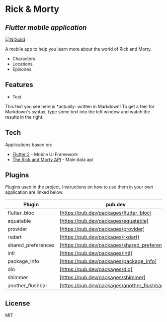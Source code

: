 # Rick & Morty
## _Flutter mobile application_

[![N|Solid](https://flutter.dev/assets/dash/Dashatars-389042bdc0682644666ce0c179964cebeb9f79483330c7ea61543757e10954cc.png)](https://flutter.dev/dash)



A mobile app to help you learn more about the world of Rick and Morty.

- Characters
- Locations
- Episodes

## Features

- Test

This text you see here is *actually- written in Markdown! To get a feel
for Markdown's syntax, type some text into the left window and
watch the results in the right.

## Tech

Applications based on:

- [Flutter 2](https://flutter.dev/) - Mobile UI Framework
- [The Rick and Morty API](https://rickandmortyapi.com/) - Main data api

## Plugins

Plugins used in the project.
Instructions on how to use them in your own application are linked below.

| Plugin | pub.dev |
| ------ | ------ |
| flutter_bloc | [https://pub.dev/packages/flutter_bloc] |
| equatable | [https://pub.dev/packages/equatable] |
| provider | [https://pub.dev/packages/provider] |
| rxdart | [https://pub.dev/packages/rxdart] |
| shared_preferences | [https://pub.dev/packages/shared_preferences] |
| intl | [https://pub.dev/packages/intl] |
| package_info | [https://pub.dev/packages/package_info] |
| dio | [https://pub.dev/packages/dio] |
| shimmer | [https://pub.dev/packages/shimmer] |
| another_flushbar | [https://pub.dev/packages/another_flushbar] |



## License

MIT
